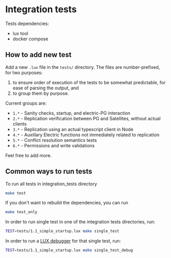 # Integration tests

Tests dependencies:
- lux tool
- docker compose

## How to add new test

Add a new `.lux` file in the `tests/` directory. The files are number-prefixed, for two purposes:
1. to ensure order of execution of the tests to be somewhat predictable, for ease of parsing the output, and
2. to group them by purpose.

Current groups are:
- `1.*` - Sanity checks, startup, and electric-PG interaction
- `2.*` - Replication verification between PG and Satellites, without actual clients
- `3.*` - Replication using an actual typescript client in Node
- `4.*` - Auxillary Electric functions not immediately related to replication
- `5.*` - Conflict resolution semantics tests
- `6.*` - Permissions and write validations

Feel free to add more.

## Common ways to run tests

To run all tests in integration_tests directory
```sh
make test
```

If you don't want to rebuild the dependencies, you can run
```sh
make test_only
```

In order to run single test in one of the integration tests directories, run:

```sh
TEST=tests/1.1_simple_startup.lux make single_test
```

In order to run a [LUX debugger](https://github.com/hawk/lux/blob/master/doc/lux.md#debug_cmds) for that single test, run: 

```sh
TEST=tests/1.1_simple_startup.lux make single_test_debug
```
